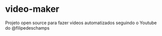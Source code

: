 # video-maker
Projeto open source para fazer videos automatizados seguindo o Youtube do @filipedeschamps
